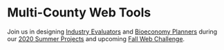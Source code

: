 # Multi-County Web Tools

<!--
Learn more at [Georgia Smart Communities Projects](http://smartcities.ipat.gatech.edu/georgia-smart) and participate 
-->

Join us in designing <a href="../info/?view=mosaic&count=30" style="white-space: nowrap">Industry Evaluators</a> and 
<a href="../info/?view=mosaic&count=30&geo=US13001,US13005,US13127,US13161,US13229,US13305" style="white-space: nowrap">Bioeconomy Planners</a> during our [2020 Summer Projects](../../io/projects/) and upcoming [Fall&nbsp;Web&nbsp;Challenge](../challenge/).
